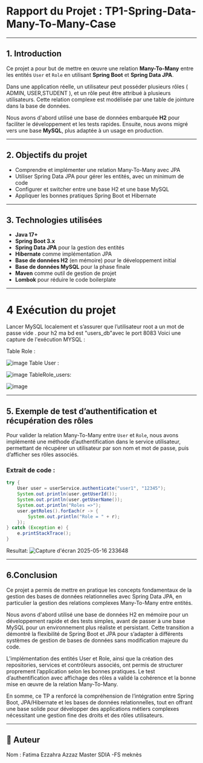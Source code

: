 # Rapport du Projet : TP1-Spring-Data-Many-To-Many-Case

---

## 1. Introduction

Ce projet a pour but de mettre en œuvre une relation **Many-To-Many** entre les entités `User` et `Role` en utilisant **Spring Boot** et **Spring Data JPA**. 

Dans une application réelle, un utilisateur peut posséder plusieurs rôles ( ADMIN, USER,STUDENT ), et un rôle peut être attribué à plusieurs utilisateurs. Cette relation complexe est modélisée par une table de jointure dans la base de données.

Nous avons d'abord utilisé une base de données embarquée **H2** pour faciliter le développement et les tests rapides. Ensuite, nous avons migré vers une base **MySQL**, plus adaptée à un usage en production.

---

## 2. Objectifs du projet

- Comprendre et implémenter une relation Many-To-Many avec JPA
- Utiliser Spring Data JPA pour gérer les entités, avec un minimum de code
- Configurer et switcher entre une base H2 et une base MySQL
- Appliquer les bonnes pratiques Spring Boot et Hibernate

---

## 3. Technologies utilisées

- **Java 17+**
- **Spring Boot 3.x**
- **Spring Data JPA** pour la gestion des entités
- **Hibernate** comme implémentation JPA
- **Base de données H2** (en mémoire) pour le développement initial
- **Base de données MySQL** pour la phase finale
- **Maven** comme outil de gestion de projet
- **Lombok** pour réduire le code boilerplate


---
# 4 Exécution du projet
Lancer MySQL localement et s’assurer que l’utilisateur root a un mot de passe vide .
pour h2 ma bd est "users_db"avec le port 8083
Voici une capture de l'exécution MYSQL :

Table Role :

![image](https://github.com/user-attachments/assets/e027f2ba-f082-47ce-95e0-9090d0924492)
Table User :

![image](https://github.com/user-attachments/assets/39a7cf01-df5e-4aff-a237-c05013dd529a)
TableRole_users:

![image](https://github.com/user-attachments/assets/b3530b65-307e-40a6-90e6-6db0d9afc2de)

---
## 5. Exemple de test d’authentification et récupération des rôles

Pour valider la relation Many-To-Many entre `User` et `Role`, nous avons implémenté une méthode d’authentification dans le service utilisateur, permettant de récupérer un utilisateur par son nom et mot de passe, puis d’afficher ses rôles associés.

### Extrait de code :

```java
try {
    User user = userService.authenticate("user1", "12345");
    System.out.println(user.getUserId());
    System.out.println(user.getUserName());
    System.out.println("Roles =>");
    user.getRoles().forEach(r -> {
        System.out.println("Role = " + r);
    });
} catch (Exception e) {
    e.printStackTrace();
}
```
Resultat:
![Capture d'écran 2025-05-16 233648](https://github.com/user-attachments/assets/027c6fc5-053d-4159-b155-44bff40550b6)

--- 
## 6.Conclusion
Ce projet a permis de mettre en pratique les concepts fondamentaux de la gestion des bases de données relationnelles avec Spring Data JPA, en particulier la gestion des relations complexes Many-To-Many entre entités.

Nous avons d'abord utilisé une base de données H2 en mémoire pour un développement rapide et des tests simples, avant de passer à une base MySQL pour un environnement plus réaliste et persistant. Cette transition a démontré la flexibilité de Spring Boot et JPA pour s’adapter à différents systèmes de gestion de bases de données sans modification majeure du code.

L’implémentation des entités User et Role, ainsi que la création des repositories, services et contrôleurs associés, ont permis de structurer proprement l’application selon les bonnes pratiques. Le test d’authentification avec affichage des rôles a validé la cohérence et la bonne mise en œuvre de la relation Many-To-Many.

En somme, ce TP a renforcé la compréhension de l’intégration entre Spring Boot, JPA/Hibernate et les bases de données relationnelles, tout en offrant une base solide pour développer des applications métiers complexes nécessitant une gestion fine des droits et des rôles utilisateurs.

---
## 📎 Auteur
Nom : Fatima Ezzahra Azzaz Master SDIA -FS meknès

